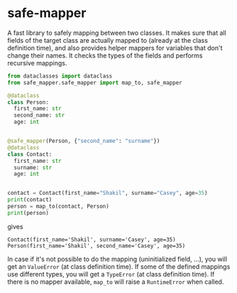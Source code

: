 # safe-mapper

A fast library to safely mapping between two classes.
It makes sure that all fields of the target class are actually mapped to (already at the class definition time), and also provides helper mappers for variables that don't change their names.
It checks the types of the fields and performs recursive mappings.

```python
from dataclasses import dataclass
from safe_mapper.safe_mapper import map_to, safe_mapper

@dataclass
class Person:
  first_name: str
  second_name: str
  age: int


@safe_mapper(Person, {"second_name": "surname"})
@dataclass
class Contact:
  first_name: str
  surname: str
  age: int


contact = Contact(first_name="Shakil", surname="Casey", age=35)
print(contact)
person = map_to(contact, Person)
print(person)
```

gives

```
Contact(first_name='Shakil', surname='Casey', age=35)
Person(first_name='Shakil', second_name='Casey', age=35)
```

In case if it's not possible to do the mapping (uninitialized field, ...), you will get an `ValueError` (at class definition time).
If some of the defined mappings use different types, you will get a `TypeError` (at class definition time).
If there is no mapper available, `map_to` will raise a `RuntimeError` when called.

